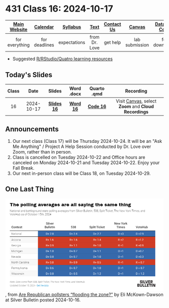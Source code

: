 # 431 Class 16: 2024-10-17

[Main Website](https://thomaselove.github.io/431-2024/) | [Calendar](https://thomaselove.github.io/431-2024/calendar.html) | [Syllabus](https://thomaselove.github.io/431-syllabus-2024/) | [Text](https://thomaselove.github.io/431-book/) | [Contact Us](https://thomaselove.github.io/431-2024/contact.html) | [Canvas](https://canvas.case.edu) | [Data and Code](https://github.com/THOMASELOVE/431-data)
:-----------: | :--------------: | :----------: | :---------: | :-------------: | :-----------: | :------------:
for everything | for deadlines | expectations | from Dr. Love | get help | lab submission | for downloads

- Suggested [R/RStudio/Quatro learning resources](https://thomaselove.github.io/431-2024/resources.html)

## Today's Slides

Class | Date | Slides | Word .docx | Quarto .qmd | Recording
:---: | :--------: | :------: | :------: | :------: | :-------------:
16 | 2024-10-17 | **[Slides 16](https://thomaselove.github.io/431-slides-2024/class16.html)** | **[Word 16](https://thomaselove.github.io/431-slides-2024/class16w.docx)** | **[Code 16](https://github.com/THOMASELOVE/431-slides-2024/blob/main/class16.qmd)** | Visit [Canvas](https://canvas.case.edu/), select **Zoom** and **Cloud Recordings**

## Announcements

1. Our next class (Class 17) will be Thursday 2024-10-24. It will be an "Ask Me Anything" / Project A Help Session conducted by Dr. Love over Zoom, rather than in person.
2. Class is cancelled on Tuesday 2024-10-22 and Office hours are canceled on Monday 2024-10-21 and Tuesday 2024-10-22. Enjoy your Fall Break.
3. Our next in-person class will be Class 18, on Tuesday 2024-10-29.

## One Last Thing

![](silver_2024-10-15.png), from [Are Republican pollsters “flooding the zone?”](https://www.natesilver.net/p/are-republican-pollsters-flooding) by Eli McKown-Dawson at Silver Bulletin posted 2024-10-16.
